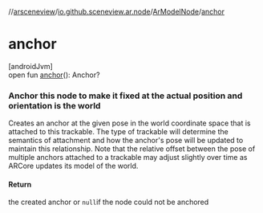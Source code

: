 //[arsceneview](../../../index.md)/[io.github.sceneview.ar.node](../index.md)/[ArModelNode](index.md)/[anchor](anchor.md)

# anchor

[androidJvm]\
open fun [anchor](anchor.md)(): Anchor?

###  Anchor this node to make it fixed at the actual position and orientation is the world

Creates an anchor at the given pose in the world coordinate space that is attached to this trackable. The type of trackable will determine the semantics of attachment and how the anchor's pose will be updated to maintain this relationship. Note that the relative offset between the pose of multiple anchors attached to a trackable may adjust slightly over time as ARCore updates its model of the world.

#### Return

the created anchor or `null`if the node could not be anchored
